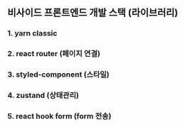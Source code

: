## 비사이드 프론트엔드 개발 스택 (라이브러리)

### 1. yarn classic


### 2. react router (페이지 연결)


### 3. styled-component (스타일)

### 4. zustand (상태관리)

### 5. react hook form (form 전송)
